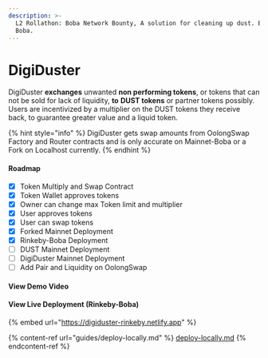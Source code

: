 ```yaml
---
description: >-
  L2 Rollathon: Boba Network Bounty, A solution for cleaning up dust. Built on
  Boba.
---
```


# DigiDuster

DigiDuster **exchanges** unwanted **non performing tokens**, or tokens that can not be sold for lack of liquidity, **to** **DUST tokens** or partner tokens possibly. Users are incentivized by a multiplier on the DUST tokens they receive back, to guarantee greater value and a liquid token.

{% hint style="info" %}
DigiDuster gets swap amounts from OolongSwap Factory and Router contracts and is only accurate on Mainnet-Boba or a Fork on Localhost currently.&#x20;
{% endhint %}

#### Roadmap

* [x] Token Multiply and Swap Contract
* [x] Token Wallet approves tokens
* [x] Owner can change max Token limit and multiplier
* [x] User approves tokens
* [x] User can swap tokens
* [x] Forked Mainnet Deployment
* [x] Rinkeby-Boba Deployment
* [ ] DUST Mainnet Deployment
* [ ] DigiDuster Mainnet Deployment
* [ ] Add Pair and Liquidity on OolongSwap

#### View Demo Video

#### View Live Deployment (Rinkeby-Boba)

{% embed url="https://digiduster-rinkeby.netlify.app" %}

{% content-ref url="guides/deploy-locally.md" %}
[deploy-locally.md](guides/deploy-locally.md)
{% endcontent-ref %}
